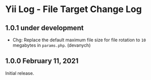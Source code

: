 # Yii Log - File Target Change Log


## 1.0.1 under development

- Chg: Replace the default maximum file size for file rotation to `10` megabytes in `params.php`. (devanych)

## 1.0.0 February 11, 2021

Initial release.
